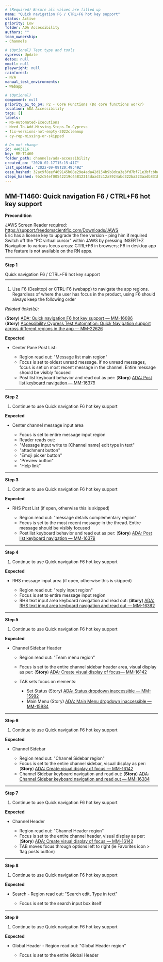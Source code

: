 ```yaml
---
# (Required) Ensure all values are filled up
name: "Quick navigation F6 / CTRL+F6 hot key support"
status: Active
priority: Low
folder: ADA Accessibility
authors: ""
team_ownership: 
- Channels

# (Optional) Test type and tools
cypress: Update
detox: null
mmctl: null
playwright: null
rainforest: 
- N/A
manual_test_environments: 
- Webapp

# (Optional)
component: null
priority_p1_to_p4: P2 - Core Functions (Do core functions work?)
location: ADA Accessibility
tags: []
labels: 
- No-Automated-Executions
- Need-To-Add-Missing-Steps-In-Cypress
- fix-versions-not-empty-2022cleanup
- cy-rep-missing-or-skipped

# Do not change
id: 4403116
key: MM-T1460
folder_path: channels/ada-accessibility
created_on: "2020-02-17T15:15:41Z"
last_updated: "2022-09-09T20:49:49Z"
case_hashed: 32ac9f8eef469145b08e29e4ada42d154b9b8dca3e3fd7bf71e3bfcbba675e06a7ab5bd08a0b916ac53f490051c58cfa
steps_hashed: 9b2c54ef00542219c44812314daad3c12a8924abd322ba323aadb831be8e02b62b6c0e42629a025181576fb988de2e41
---
```


## MM-T1460: Quick navigation F6 / CTRL+F6 hot key support

**Precondition**

JAWS Screen Reader required: <https://support.freedomscientific.com/Downloads/JAWS>\
Eric has a license key to upgrade the free version - ping him if required\
Switch off the "PC virtual cursor" within JAWS by pressing INSERT+Z\
Navigation to various focus areas: CTRL+F6 in browsers; F6 in desktop app\
The feature is not available on the RN apps.

---

**Step 1**

Quick navigation F6 / CTRL+F6 hot key support\
–––––––––––––––––––––––––

1. Use F6 (Desktop) or CTRL-F6 (webapp) to navigate the app regions. Regardless of where the user has focus in the product, using F6 should always keep the following order

_Related ticket(s):_

(**Story**) [ADA: Quick navigation F6 hot key support — MM-16086](https://mattermost.atlassian.net/browse/MM-16086)\
(**Story**) [Accessibility Cypress Test Automation: Quick Navigation support across different regions in the app — MM-22626](https://mattermost.atlassian.net/browse/MM-22626)

**Expected**

- Center Pane Post List:

  - Region read out: "Message list main region"
  - Focus is set to oldest unread message. If no unread messages, focus is set on most recent message in the channel. Entire message should be visibly focused
  - Post list keyboard behavior and read out as per: (**Story**) [ADA: Post list keyboard navigation — MM-16379](https://mattermost.atlassian.net/browse/MM-16379)

---

**Step 2**

1. Continue to use Quick navigation F6 hot key support

**Expected**

- Center channel message input area

  - Focus is set to entire message input region
  - Reader reads out:
  - "Message input write to \[Channel name] edit type in text"
  - "attachment button"
  - "Emoji picker button"
  - "Preview button"
  - "Help link"

---

**Step 3**

1. Continue to use Quick navigation F6 hot key support

**Expected**

- RHS Post List (if open, otherwise this is skipped)

  - Region read out: "message details complementary region"
  - Focus is set to the most recent message in the thread. Entire message should be visibly focused
  - Post list keyboard behavior and read out as per: (**Story**) [ADA: Post list keyboard navigation — MM-16379](https://mattermost.atlassian.net/browse/MM-16379)

---

**Step 4**

1. Continue to use Quick navigation F6 hot key support

**Expected**

- RHS message input area (if open, otherwise this is skipped)

  - Region read out: "reply input region"
  - Focus is set to entire message input region
  - RHS text input area keyboard navigation and read out: (**Story**) [ADA: RHS text input area keyboard navigation and read out — MM-16382](https://mattermost.atlassian.net/browse/MM-16382)

---

**Step 5**

1. Continue to use Quick navigation F6 hot key support

**Expected**

- Channel Sidebar Header

  - Region read out: "Team menu region"

  - Focus is set to the entire channel sidebar header area, visual display as per: (**Story**) [ADA: Create visual display of focus— MM-16142](https://mattermost.atlassian.net/browse/MM-16142)

  - TAB sets focus on elements:

    - Set Status (Story) [ADA: Status dropdown inaccessible — MM-15982](https://mattermost.atlassian.net/browse/MM-15982)
    - Main Menu (Story) [ADA: Main Menu dropdown inaccessible — MM-15984](https://mattermost.atlassian.net/browse/MM-15984)

---

**Step 6**

1. Continue to use Quick navigation F6 hot key support

**Expected**

- Channel Sidebar

  - Region read out: "Channel Sidebar region"
  - Focus is set to the entire channel sidebar, visual display as per: (**Story**) [ADA: Create visual display of focus — MM-16142](https://mattermost.atlassian.net/browse/MM-16142)
  - Channel Sidebar keyboard navigation and read out: (**Story**) [ADA: Channel Sidebar keyboard navigation and read out — MM-16384](https://mattermost.atlassian.net/browse/MM-16384)

---

**Step 7**

1. Continue to use Quick navigation F6 hot key support

**Expected**

- Channel Header

  - Region read out: "Channel Header region"
  - Focus is set to the entire channel header, visual display as per: (**Story**) [ADA: Create visual display of focus — MM-16142](https://mattermost.atlassian.net/browse/MM-16142)
  - TAB moves focus through options left to right (ie Favorites icon > flag posts button)

---

**Step 8**

1. Continue to use Quick navigation F6 hot key support

**Expected**

- Search - Region read out: "Search edit, Type in text"

  - Focus is set to the search input box itself

---

**Step 9**

1. Continue to use Quick navigation F6 hot key support

**Expected**

- Global Header - Region read out: "Global Header region"

  - Focus is set to the entire Global Header
